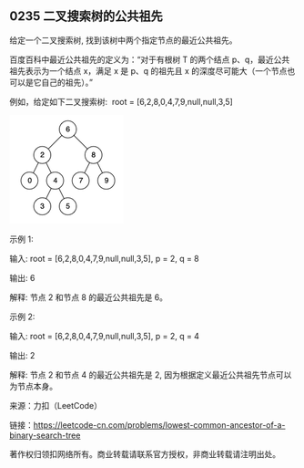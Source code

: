 ## 0235 二叉搜索树的公共祖先
给定一个二叉搜索树, 找到该树中两个指定节点的最近公共祖先。

百度百科中最近公共祖先的定义为：“对于有根树 T 的两个结点 p、q，最近公共祖先表示为一个结点 x，满足 x 是 p、q 的祖先且 x 的深度尽可能大（一个节点也可以是它自己的祖先）。”

例如，给定如下二叉搜索树:  root = [6,2,8,0,4,7,9,null,null,3,5]


![image](https://github.com/reallyhwc/LeetCode/blob/master/resources/0235-01.png)
 

示例 1:

输入: root = [6,2,8,0,4,7,9,null,null,3,5], p = 2, q = 8

输出: 6 

解释: 节点 2 和节点 8 的最近公共祖先是 6。

示例 2:

输入: root = [6,2,8,0,4,7,9,null,null,3,5], p = 2, q = 4

输出: 2

解释: 节点 2 和节点 4 的最近公共祖先是 2, 因为根据定义最近公共祖先节点可以为节点本身。


来源：力扣（LeetCode）

链接：https://leetcode-cn.com/problems/lowest-common-ancestor-of-a-binary-search-tree

著作权归领扣网络所有。商业转载请联系官方授权，非商业转载请注明出处。